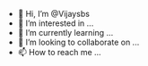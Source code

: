 - 👋 Hi, I’m @Vijaysbs
- 👀 I’m interested in ...
- 🌱 I’m currently learning ...
- 💞️ I’m looking to collaborate on ...
- 📫 How to reach me ...

<!---
Vijaysbs/Vijaysbs is a ✨ special ✨ repository because its `README.md` (this file) appears on your GitHub profile.
You can click the Preview link to take a look at your changes.
--->

